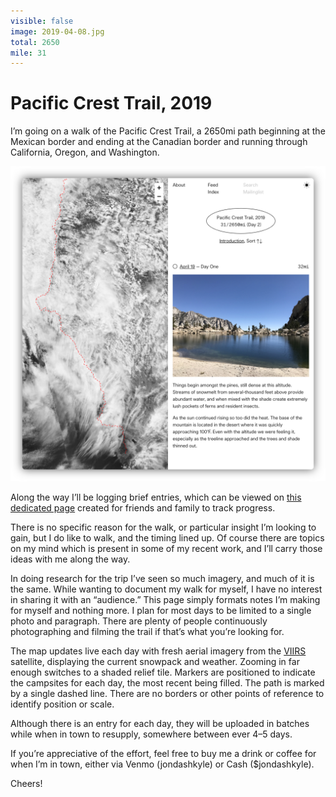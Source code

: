 ```yaml
---
visible: false
image: 2019-04-08.jpg
total: 2650
mile: 31
---
```


# Pacific Crest Trail, 2019

I’m going on a walk of the Pacific Crest Trail, a 2650mi path beginning at the Mexican border and ending at the Canadian border and running through California, Oregon, and Washington.

[![r:100](preview.png)](/pct)

Along the way I’ll be logging brief entries, which can be viewed on [this dedicated page](/pct) created for friends and family to track progress.

<!-- more -->

There is no specific reason for the walk, or particular insight I’m looking to gain, but I do like to walk, and the timing lined up. Of course there are topics on my mind which is present in some of my recent work, and I’ll carry those ideas with me along the way.

In doing research for the trip I’ve seen so much imagery, and much of it is the same. While wanting to document my walk for myself, I have no interest in sharing it with an “audience.” This page simply formats notes I’m making for myself and nothing more. I plan for most days to be limited to a single photo and paragraph. There are plenty of people continuously photographing and filming the trail if that’s what you’re looking for.

The map updates live each day with fresh aerial imagery from the [VIIRS](https://ncc.nesdis.noaa.gov/VIIRS/) satellite, displaying the current snowpack and weather. Zooming in far enough switches to a shaded relief tile. Markers are positioned to indicate the campsites for each day, the most recent being filled. The path is marked by a single dashed line. There are no borders or other points of reference to identify position or scale.

Although there is an entry for each day, they will be uploaded in batches while when in town to resupply, somewhere between ever 4–5 days.

If you’re appreciative of the effort, feel free to buy me a drink or coffee for when I’m in town, either via Venmo (jondashkyle) or Cash ($jondashkyle).

Cheers!
